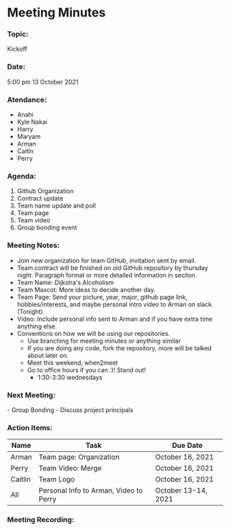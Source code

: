 <h1>Meeting Minutes</h1>

<h3>Topic: </h3>
Kickoff

<h3>Date:</h3> 
5:00 pm
13 October 2021 


<h3>Atendance:</h3>

- Anahi
- Kyle Nakai
- Harry
- Maryam
- Arman
- Caitln
- Perry

<h3>Agenda:</h3>

1. Github Organization 
2. Contract update
3. Team name update and poll
4. Team page
4. Team video
5. Group bonding event

<h3>Meeting Notes: </h3>

- Join new organization for team GitHub, invitation sent by email.
- Team contract will be finished on old GitHub repository by thursday night. Paragraph format or more detailed information in seciton.
- Team Name: Dijkstra's Alcoholism
- Team Mascot: More ideas to decide another day.
- Team Page: Send your picture, year, major, github page link, hobbies/interests, and maybe personal intro video to Arman on slack. (Tonight)
- Video: Include personal info sent to Arman and if you have extra time anything else.
- Conventions on how we will be using our repositories.
  - Use branching for meeting minutes or anything similar
  - If you are doing any code, fork the repository, more will be talked about later on.
  - Meet this weekend, when2meet
  - Go to office hours if you can :)! Stand out!
    - 1:30-3:30 wednesdays

<h3>Next Meeting:</h3>
- Group Bonding
- Discuss project principals


<h3>Action Items:</h3>

|Name| Task                        | Due Date |
|-----|----------------------------------------------|-------------------|
|Arman| Team page: Organization | October 16, 2021 
|Perry| Team Video: Merge | October 16, 2021 |
|Caitlin| Team Logo |October 16, 2021 |
|All| Personal Info to Arman, Video to Perry | October 13-14, 2021 |

<h3>Meeting Recording: </h3>
